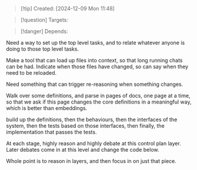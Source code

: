 
>[!tip] Created: [2024-12-09 Mon 11:48]

>[!question] Targets: 

>[!danger] Depends: 

Need a way to set up the top level tasks, and to relate whatever anyone is doing to those top level tasks.

Make a tool that can load up files into context, so that long running chats can be had.
Indicate when those files have changed, so can say when they need to be reloaded.

Need something that can trigger re-reasoning when something changes.

Walk over some definitions, and parse in pages of docs, one page at a time, so that we ask if this page changes the core definitions in a meaningful way, which is better than embeddings.

build up the definitions, then the behaviours, then the interfaces of the system, then the tests based on those interfaces, then finally, the implementation that passes the tests.

At each stage, highly reason and highly debate at this control plan layer.
Later debates come in at this level and change the code below.

Whole point is to reason in layers, and then focus in on just that piece.